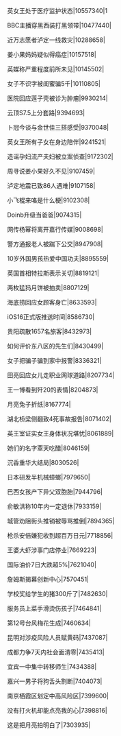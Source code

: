 英女王处于医疗监护状态|10557340|1

BBC主播穿黑西装打黑领带|10477440|

近万志愿者泸定一线救灾|10288658|

姜小果妈妈疑似得癌症|10157518|

英媒称严重程度前所未见|10145502|

女子不识字被闺蜜骗5千|10110805|

医院回应莲子壳被诊为肿瘤|9930214|

云顶S7.5上分套路|9394693|

卜冠今谈与金世佳三搭感受|9370048|

英女王所有子女在身边陪伴|9241521|

造谣孕妇流产夫妇被立案侦查|9172302|

周寻说姜小果好久不见|9107459|

泸定地震已致86人遇难|9107158|

小飞棍来咯是什么梗|9102308|

Doinb升级当爸爸|9074315|

网传杨幂将离开嘉行传媒|9008698|

警方通报老人被踹下公交|8947908|

10岁外国男孩热爱中国功夫|8895559|

英国首相特拉斯表示关切|8819121|

两枚猛犸月饼被拍卖|8807129|

海底捞回应女顾客身亡|8633593|

iOS16正式版推送时间|8586730|

贵阳疏散1657名旅客|8432973|

如何评价东八区的先生们|8430499|

女子把骗子骗到家中报警|8336321|

田亮回应女儿走职业网球道路|8207734|

王一博看到歼20的表情|8204873|

月亮兔子折纸|8167774|

湖北桥梁侧翻致4死事故报告|8071402|

英王室证实女王身体状况堪忧|8061889|

她们的名字覃天吃醋|8046159|

沉香重华大结局|8030526|

日本研发半机械蟑螂|7979650|

巴西女孩产下异父双胞胎|7944796|

俞敏洪称10年内一定退休|7933159|

城管劝阻街头推销被辱骂推倒|7894365|

枪杀安倍嫌犯收到超百万日元|7718856|

王婆大虾涉事门店停业|7669223|

国际油价7日大跌超5%|7621040|

詹姆斯揭幕创新中心|7570451|

学校奖给学生的猪300斤了|7482630|

服务员上菜手滑烫伤孩子|7464841|

第12号台风梅花生成|7460634|

昆明对涉疫风险人员赋黄码|7437087|

成都力争7天内社会面清零|7435413|

宜宾一中集中转移师生|7434388|

嘉兴一男子将狗舌头割断|7404073|

南京栖霞区划定中高风险区|7399600|

没有打火机却能点亮我的心|7398816|

这是把月亮拍明白了|7303935|

